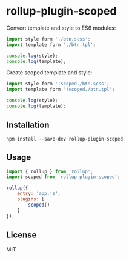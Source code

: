 rollup-plugin-scoped
=====

Convert template and style to ES6 modules:

```js
import style form './btn.scss';
import template form './btn.tpl';

console.log(style);
console.log(template);
```

Create scoped template and style:

```js
import style form '!scoped./btn.scss';
import template form '!scoped./btn.tpl';

console.log(style);
console.log(template);
```

## Installation

```
npm install --save-dev rollup-plugin-scoped
```

## Usage

```js
import { rollup } from 'rollup';
import scoped from 'rollup-plugin-scoped';

rollup({
    entry: 'app.js',
    plugins: [
        scoped()
    ]
});
```

## License

MIT
